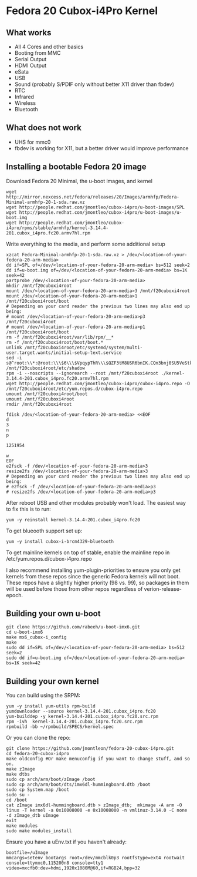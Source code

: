 Fedora 20 Cubox-i4Pro Kernel
==============

What works
--------------
- All 4 Cores and other basics
- Booting from MMC
- Serial Output
- HDMI Output
- eSata
- USB
- Sound (probably S/PDIF only without better X11 driver than fbdev)
- RTC
- Infrared
- Wireless
- Bluetooth

What does not work
--------------
- UHS for mmc0
- fbdev is working for X11, but a better driver would improve performance

Installing a bootable Fedora 20 image
--------------
Download Fedora 20 Minimal, the u-boot images, and kernel

    wget http://mirror.nexcess.net/fedora/releases/20/Images/armhfp/Fedora-Minimal-armhfp-20-1-sda.raw.xz
    wget http://people.redhat.com/jmontleo/cubox-i4pro/u-boot-images/SPL
    wget http://people.redhat.com/jmontleo/cubox-i4pro/u-boot-images/u-boot.img
    wget http://people.redhat.com/jmontleo/cubox-i4pro/rpms/stable/armhfp/kernel-3.14.4-201.cubox_i4pro.fc20.armv7hl.rpm 

Write everything to the media, and perform some additional setup

    xzcat Fedora-Minimal-armhfp-20-1-sda.raw.xz > /dev/<location-of-your-fedora-20-arm-media>
    dd if=SPL of=/dev/<location-of-your-fedora-20-arm-media> bs=512 seek=2
    dd if=u-boot.img of=/dev/<location-of-your-fedora-20-arm-media> bs=1K seek=42
    partprobe /dev/<location-of-your-fedora-20-arm-media>
    mkdir /mnt/f20cuboxi4root
    mount /dev/<location-of-your-fedora-20-arm-media>3 /mnt/f20cuboxi4root
    mount /dev/<location-of-your-fedora-20-arm-media>1 /mnt/f20cuboxi4root/boot
    # Depending on your card reader the previous two lines may also end up being:
    # mount /dev/<location-of-your-fedora-20-arm-media>p3 /mnt/f20cuboxi4root
    # mount /dev/<location-of-your-fedora-20-arm-media>p1 /mnt/f20cuboxi4root/boot
    rm -f /mnt/f20cuboxi4root/var/lib/rpm/__*
    rm -f /mnt/f20cuboxi4root/boot/boot.*
    unlink /mnt/f20cuboxi4root/etc/systemd/system/multi-user.target.wants/initial-setup-text.service
    sed -i s@^root:\\*:@root:\\\$6\\\$VpqypThR\\\$QZF3tM8USR6bnIK.CQn3bnj0SU5VeStkKA56ZEtAoPCECe23RqPgWzafuoKGzdWzUz9z8ctjSEhHrVg63wzra0:@g /mnt/f20cuboxi4root/etc/shadow
    rpm -i --noscripts --ignorearch --root /mnt/f20cuboxi4root ./kernel-3.14.4-201.cubox_i4pro.fc20.armv7hl.rpm
    wget http://people.redhat.com/jmontleo/cubox-i4pro/cubox-i4pro.repo -O /mnt/f20cuboxi4root/etc/yum.repos.d/cubox-i4pro.repo
    umount /mnt/f20cuboxi4root/boot
    umount /mnt/f20cuboxi4root
    rmdir /mnt/f20cuboxi4root

    fdisk /dev/<location-of-your-fedora-20-arm-media> <<EOF
    d
    3
    n
    p

    1251954

    w
    EOF
    e2fsck -f /dev/<location-of-your-fedora-20-arm-media>3
    resize2fs /dev/<location-of-your-fedora-20-arm-media>3
    # Depending on your card reader the previous two lines may also end up being:
    # e2fsck -f /dev/<location-of-your-fedora-20-arm-media>p3
    # resize2fs /dev/<location-of-your-fedora-20-arm-media>p3

After reboot USB and other modules probably won't load. The easiest way to fix this is to run:

    yum -y reinstall kernel-3.14.4-201.cubox_i4pro.fc20
    
To get blueooth support set up:

    yum -y install cubox-i-brcm4329-bluetooth 

To get mainline kernels on top of stable, enable the mainline repo in /etc/yum.repos.d/cubox-i4pro.repo

I also recommend installing yum-plugin-priorities to ensure you only get kernels from these repos since the generic Fedora kernels will not boot. These repos have a slightly higher priority (98 vs. 99), so packages in them will be used before those from other repos regardless of verion-release-epoch.

Building your own u-boot
--------------
    git clone https://github.com/rabeeh/u-boot-imx6.git
    cd u-boot-imx6
    make mx6_cubox-i_config
    make
    sudo dd if=SPL of=/dev/<location-of-your-fedora-20-arm-media> bs=512 seek=2
    sudo dd if=u-boot.img of=/dev/<location-of-your-fedora-20-arm-media> bs=1K seek=42

Building your own kernel
--------------
You can build using the SRPM:

    yum -y install yum-utils rpm-build
    yumdownloader --source kernel-3.14.4-201.cubox_i4pro.fc20
    yum-builddep -y kernel-3.14.4-201.cubox_i4pro.fc20.src.rpm
    rpm -ivh  kernel-3.14.4-201.cubox_i4pro.fc20.src.rpm
    rpmbuild -bb ~/rpmbuild/SPECS/kernel.spec

Or you can clone the repo:

    git clone https://github.com/jmontleon/fedora-20-cubox-i4pro.git
    cd fedora-20-cubox-i4pro
    make oldconfig #Or make menuconfig if you want to change stuff, and so on.
    make zImage
    make dtbs
    sudo cp arch/arm/boot/zImage /boot
    sudo cp arch/arm/boot/dts/imx6dl-hummingboard.dtb /boot
    sudo cp System.map /boot
    sudo su -
    cd /boot
    cat zImage imx6dl-hummingboard.dtb > zImage_dtb;  mkimage -A arm -O linux -T kernel -a 0x10008000 -e 0x10008000 -n vmlinuz-3.14.0 -C none -d zImage_dtb uImage
    exit
    make modules
    sudo make modules_install

Ensure you have a uEnv.txt if you haven't already:

    bootfile=/uImage
    mmcargs=setenv bootargs root=/dev/mmcblk0p3 rootfstype=ext4 rootwait console=ttymxc0,115200n8 console=tty1 video=mxcfb0:dev=hdmi,1920x1080M@60,if=RGB24,bpp=32


